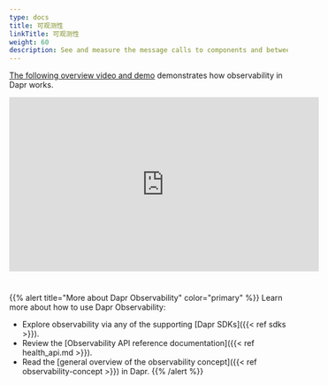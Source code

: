 ```yaml
---
type: docs
title: 可观测性
linkTitle: 可观测性
weight: 60
description: See and measure the message calls to components and between networked services
---
```


[The following overview video and demo](https://www.youtube.com/live/0y7ne6teHT4?si=3bmNSSyIEIVSF-Ej\&t=9931) demonstrates how observability in Dapr works.

<iframe width="560" height="315" src="https://www.youtube.com/embed/0y7ne6teHT4?si=iURnLk57t2zN-7zP&amp;start=12653" title="YouTube video player" style="padding-bottom:25px;" frameborder="0" allow="accelerometer; autoplay; clipboard-write; encrypted-media; gyroscope; picture-in-picture; web-share" allowfullscreen></iframe>

{{% alert title="More about Dapr Observability" color="primary" %}}
Learn more about how to use Dapr Observability:

- Explore observability via any of the supporting [Dapr SDKs]({{< ref sdks >}}).
- Review the [Observability API reference documentation]({{< ref health_api.md >}}).
- Read the [general overview of the observability concept]({{< ref observability-concept >}}) in Dapr.
  {{% /alert %}}

